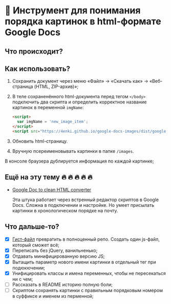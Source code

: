 # 📑 Инструмент для понимания порядка картинок в html-формате Google Docs

## Что происходит?

## Как использовать?

1. Сохранить документ через меню «Файл» → «Скачать как» → «Веб-страница (HTML, ZIP-архив)»;
1. В теле сохраненённого html-документа перед тегом `</body>` подключить два скрипта и определить корректное название картинок в переменной `imgName`:

   ```html
   <script>
     var imgName = 'new_image_item';
   </script>
   <script src="https://4enki.github.io/google-docs-images/dist/google-docs-images.min.js"></script>
   ```
1. Обновить html-страницу.
1. Вручную псереименовывать картинки в папке `/images`.

В консоле браузера дублируется информация по каждой картинке;

## Ещё на эту тему 🔥 🔥 🔥 🔥 🔥

- [Google Doc to clean HTML converter](https://github.com/oazabir/GoogleDoc2Html)

  Эта штука работает через встренный редактор скриптов в Google Docs.
  Сложна в подключении и настройке. Но умеет присылать картинки в хронологическом порядке на почту.

## Что дальше-то?

- [x] [Гист-файл](https://gist.github.com/4enki/441700b964e85bbca1c3d50f53887b79) превратить в полноценный репо. Создать один js-файл, который сможет всё;
- [x] Переписать без jQuery, ванильненько;
- [x] Отдавать минифицированную версию JS;
- [x] Вытащить параметр нового имени картинки в отдельный тег при подюкючении;
- [x] Унифицировать классы и имена переменных, чтобы не пересекаться ни с чем;
- [ ] Рассказать в README историю полную боли;
- [ ] Скриптом сохранять картинки с правильным порядковым номером в суффиксе и именем из перменной;
